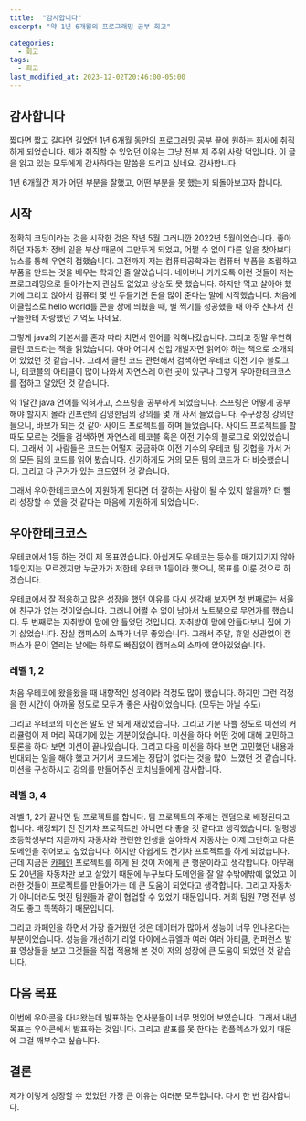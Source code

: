 ```yaml
---
title:  "감사합니다"
excerpt: "약 1년 6개월의 프로그래밍 공부 회고"

categories:
  - 회고
tags:
  - 회고
last_modified_at: 2023-12-02T20:46:00-05:00
---
```


## 감사합니다
짧다면 짧고 길다면 길었던 1년 6개월 동안의 프로그래밍 공부 끝에 원하는 회사에 취직하게 되었습니다.
제가 취직할 수 있었던 이유는 그냥 전부 제 주위 사람 덕입니다. 이 글을 읽고 있는 모두에게 감사하다는 말씀을 드리고 싶네요.
감사합니다.

1년 6개월간 제가 어떤 부분을 잘했고, 어떤 부분을 못 했는지 되돌아보고자 합니다.

## 시작

정확히 코딩이라는 것을 시작한 것은 작년 5월 그러니깐 2022년 5월이었습니다. 좋아하던 자동차 정비 일을 부상 때문에 그만두게 되었고, 어쩔 수 없이 다른 일을 찾아보다 뉴스를 통해 우연히 접했습니다. 그전까지 저는 컴퓨터공학과는 컴퓨터 부품을 조립하고 부품을 만드는 것을 배우는 학과인 줄 알았습니다. 네이버나 카카오톡 이런 것들이 저는 프로그래밍으로 돌아가는지 관심도 없었고 상상도 못 했습니다. 하지만 먹고 살아야 했기에 그리고 앉아서 컴퓨터 몇 번 두들기면 돈을 많이 준다는 말에 시작했습니다. 처음에 이클립스로 hello world를 콘솔 창에 띄웠을 때, 별 찍기를 성공했을 때 아주 신나서 친구들한테 자랑했던 기억도 나네요.

그렇게 java의 기본서를 혼자 따라 치면서 언어를 익혀나갔습니다. 그리고 정말 우연히 클린 코드라는 책을 읽었습니다. 아마 어디서 신입 개발자면 읽어야 하는 책으로 소개되어 있었던 것 같습니다. 그래서 클린 코드 관련해서 검색하면 우테코 이전 기수 블로그나, 테코블의 아티클이 많이 나와서 자연스레 이런 곳이 있구나 그렇게 우아한테크코스를 접하고 알았던 것 같습니다.

약 1달간 java 언어를 익혀가고, 스프링을 공부하게 되었습니다. 스프링은 어떻게 공부해야 할지지 몰라 인프런의 김영한님의 강의를 몇 개 사서 들었습니다. 주구장창 강의만 들으니, 바보가 되는 것 같아 사이드 프로젝트를 하며 들었습니다. 사이드 프로젝트를 할 때도 모르는 것들을 검색하면 자연스레 테코블 혹은 이전 기수의 블로그로 와있었습니다. 그래서 이 사람들은 코드는 어떨지 궁금하여 이전 기수의 우테코 팀 깃헙을 가서 거의 모든 팀의 코드를 읽어 봤습니다. 신기하게도 거의 모든 팀의 코드가 다 비슷했습니다. 그리고 다 근거가 있는 코드였던 것 같습니다.

그래서 우아한테크코스에 지원하게 된다면 더 잘하는 사람이 될 수 있지 않을까? 더 빨리 성장할 수 있을 것 같다는 마음에 지원하게 되었습니다.

## 우아한테크코스
우테코에서 1등 하는 것이 제 목표였습니다. 아쉽게도 우테코는 등수를 매기지기지 않아 1등인지는 모르겠지만 누군가가 저한테 우테코 1등이라 했으니, 목표를 이룬 것으로 하겠습니다.

우테코에서 잘 적응하고 많은 성장을 했던 이유를 다시 생각해 보자면 첫 번째로는 서울에 친구가 없는 것이었습니다. 그러니 어쩔 수 없이 남아서 노트북으로 무언가를 했습니다. 두 번째로는 자취방이 맘에 안 들었던 것입니다. 자취방이 맘에 안들다보니 집에 가기 싫었습니다. 잠실 캠퍼스의 소파가 너무 좋았습니다. 그래서 주말, 휴일 상관없이 캠퍼스가 문이 열리는 날에는 하루도 빠짐없이 캠퍼스의 소파에 앉아있었습니다. 

### 레벨 1, 2
처음 우테코에 왔을왔을 때 내향적인 성격이라 걱정도 많이 했습니다. 하지만 그런 걱정을 한 시간이 아까울 정도로 모두가 좋은 사람이었습니다. (모두는 아닐 수도)

그리고 우테코의 미션은 말도 안 되게 재밌었습니다. 그리고 기분 나쁠 정도로 미션의 커리큘럼이 제 머리 꼭대기에 있는 기분이었습니다. 미션을 하다 어떤 것에 대해 고민하고 토론을 하다 보면 미션이 끝나있습니다. 그리고 다음 미션을 하다 보면 고민했던 내용과 반대되는 일을 해야 했고 거기서 코드에는 정답이 없다는 것을 많이 느꼈던 것 같습니다. 미션을 구성하시고 강의를 만들어주신 코치님들에게 감사합니다.

### 레벨 3, 4
레벨 1, 2가 끝나면 팀 프로젝트를 합니다. 팀 프로젝트의 주제는 랜덤으로 배정된다고 합니다. 배정되기 전 전기차 프로젝트만 아니면 다 좋을 것 같다고 생각했습니다. 일평생 초등학생부터 지금까지 자동차와 관련한 인생을 살아와서 자동차는 이제 그만하고 다른 도메인을 겪어보고 싶었습니다. 하지만 아쉽게도 전기차 프로젝트를 하게 되었습니다. 근데 지금은 [카페인](https://carffe.in) 프로젝트를 하게 된 것이 저에게 큰 행운이라고 생각합니다. 아무래도 20년을 자동차만 보고 살았기 때문에 누구보다 도메인을 잘 알 수밖에밖에 없었고 이러한 것들이 프로젝트를 만들어가는 데 큰 도움이 되었다고 생각합니다. 그리고 자동차가 아니더라도 멋진 팀원들과 같이 협업할 수 있었기 때문입니다. 저희 팀원 7명 전부 성격도 좋고 똑똑하기 때문입니다.

그리고 카페인을 하면서 가장 즐거웠던 것은 데이터가 많아서 성능이 너무 안나온다는 부분이었습니다. 성능을 개선하기 리얼 마이에스큐엘과 여러 여러 아티클, 컨퍼런스 발표 영상들을 보고 그것들을 직접 적용해 본 것이 저의 성장에 큰 도움이 되었던 것 같습니다.

## 다음 목표

이번에 우아콘을 다녀왔는데 발표하는 연사분들이 너무 멋있어 보였습니다. 그래서 내년 목표는 우아콘에서 발표하는 것입니다.
그리고 발표를 못 한다는 컴플렉스가 있기 때문에 그걸 깨부수고 싶습니다.

## 결론

제가 이렇게 성장할 수 있었던 가장 큰 이유는 여러분 모두입니다. 다시 한 번 감사합니다.
